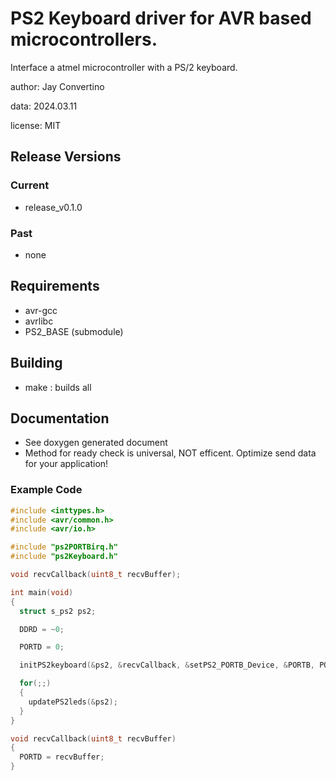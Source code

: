 # PS2 Keyboard driver for AVR based microcontrollers.

Interface a atmel microcontroller with a PS/2 keyboard.

author: Jay Convertino

data: 2024.03.11

license: MIT

## Release Versions
### Current
  - release_v0.1.0

### Past
  - none

## Requirements
  - avr-gcc
  - avrlibc
  - PS2_BASE (submodule)

## Building
  - make : builds all

## Documentation
  - See doxygen generated document
  - Method for ready check is universal, NOT efficent. Optimize send data for your application!

### Example Code
```c
#include <inttypes.h>
#include <avr/common.h>
#include <avr/io.h>

#include "ps2PORTBirq.h"
#include "ps2Keyboard.h"

void recvCallback(uint8_t recvBuffer);

int main(void)
{
  struct s_ps2 ps2;

  DDRD = ~0;

  PORTD = 0;

  initPS2keyboard(&ps2, &recvCallback, &setPS2_PORTB_Device, &PORTB, PORTB0, PORTB1);

  for(;;)
  {
    updatePS2leds(&ps2);
  }
}

void recvCallback(uint8_t recvBuffer)
{
  PORTD = recvBuffer;
}
```
